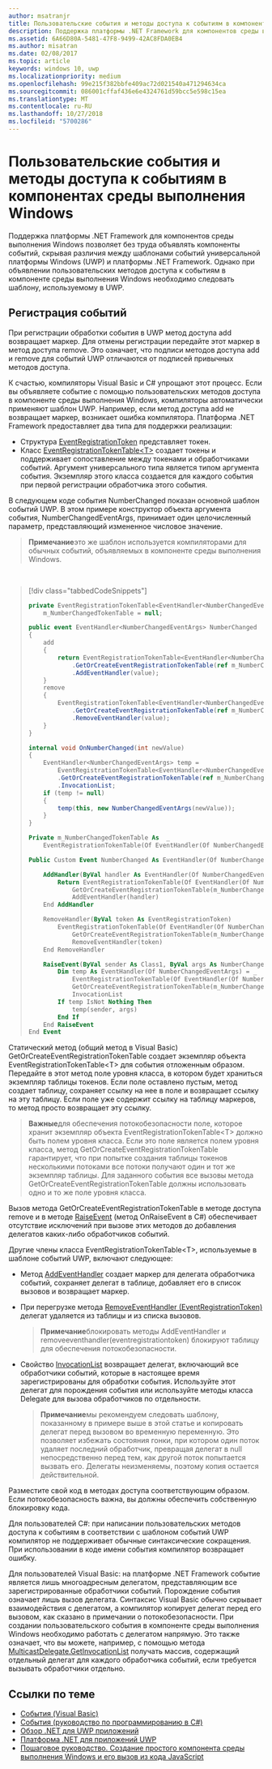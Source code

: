 ```yaml
---
author: msatranjr
title: Пользовательские события и методы доступа к событиям в компонентах среды выполнения Windows
description: Поддержка платформы .NET Framework для компонентов среды выполнения Windows позволяет без труда объявлять компоненты событий, скрывая различия между шаблонами событий универсальной платформы Windows (UWP) и платформы .NET Framework.
ms.assetid: 6A66D80A-5481-47F8-9499-42AC8FDA0EB4
ms.author: misatran
ms.date: 02/08/2017
ms.topic: article
keywords: windows 10, uwp
ms.localizationpriority: medium
ms.openlocfilehash: 99e215f382bbfe409ac72d021540a471294634ca
ms.sourcegitcommit: 086001cffaf436e6e4324761d59bcc5e598c15ea
ms.translationtype: MT
ms.contentlocale: ru-RU
ms.lasthandoff: 10/27/2018
ms.locfileid: "5700286"
---
```

# <a name="custom-events-and-event-accessors-in-windows-runtime-components"></a>Пользовательские события и методы доступа к событиям в компонентах среды выполнения Windows



Поддержка платформы .NET Framework для компонентов среды выполнения Windows позволяет без труда объявлять компоненты событий, скрывая различия между шаблонами событий универсальной платформы Windows (UWP) и платформы .NET Framework. Однако при объявлении пользовательских методов доступа к событиям в компоненте среды выполнения Windows необходимо следовать шаблону, используемому в UWP.

## <a name="registering-events"></a>Регистрация событий


При регистрации обработки события в UWP метод доступа add возвращает маркер. Для отмены регистрации передайте этот маркер в метод доступа remove. Это означает, что подписи методов доступа add и remove для событий UWP отличаются от подписей привычных методов доступа.

К счастью, компиляторы Visual Basic и C# упрощают этот процесс. Если вы объявляете событие с помощью пользовательских методов доступа в компоненте среды выполнения Windows, компиляторы автоматически применяют шаблон UWP. Например, если метод доступа add не возвращает маркер, возникает ошибка компилятора. Платформа .NET Framework предоставляет два типа для поддержки реализации:

-   Структура [EventRegistrationToken](https://msdn.microsoft.com/library/windows/apps/windows.foundation.eventregistrationtoken.aspx) представляет токен.
-   Класс [EventRegistrationTokenTable&lt;T&gt;](https://msdn.microsoft.com/library/hh138412.aspx) создает токены и поддерживает сопоставление между токенами и обработчиками событий. Аргумент универсального типа является типом аргумента события. Экземпляр этого класса создается для каждого события при первой регистрации обработчика этого события.

В следующем коде события NumberChanged показан основной шаблон событий UWP. В этом примере конструктор объекта аргумента события, NumberChangedEventArgs, принимает один целочисленный параметр, представляющий измененное числовое значение.

> **Примечание**это же шаблон используется компиляторами для обычных событий, объявляемых в компоненте среды выполнения Windows.

 
> [!div class="tabbedCodeSnippets"]
> ```csharp
> private EventRegistrationTokenTable<EventHandler<NumberChangedEventArgs>>
>     m_NumberChangedTokenTable = null;
>
> public event EventHandler<NumberChangedEventArgs> NumberChanged
> {
>     add
>     {
>         return EventRegistrationTokenTable<EventHandler<NumberChangedEventArgs>>
>             .GetOrCreateEventRegistrationTokenTable(ref m_NumberChangedTokenTable)
>             .AddEventHandler(value);
>     }
>     remove
>     {
>         EventRegistrationTokenTable<EventHandler<NumberChangedEventArgs>>
>             .GetOrCreateEventRegistrationTokenTable(ref m_NumberChangedTokenTable)
>             .RemoveEventHandler(value);
>     }
> }
>
> internal void OnNumberChanged(int newValue)
> {
>     EventHandler<NumberChangedEventArgs> temp =
>         EventRegistrationTokenTable<EventHandler<NumberChangedEventArgs>>
>         .GetOrCreateEventRegistrationTokenTable(ref m_NumberChangedTokenTable)
>         .InvocationList;
>     if (temp != null)
>     {
>         temp(this, new NumberChangedEventArgs(newValue));
>     }
> }
> ```
> ```vb
> Private m_NumberChangedTokenTable As  _
>     EventRegistrationTokenTable(Of EventHandler(Of NumberChangedEventArgs))
>
> Public Custom Event NumberChanged As EventHandler(Of NumberChangedEventArgs)
>
>     AddHandler(ByVal handler As EventHandler(Of NumberChangedEventArgs))
>         Return EventRegistrationTokenTable(Of EventHandler(Of NumberChangedEventArgs)).
>             GetOrCreateEventRegistrationTokenTable(m_NumberChangedTokenTable).
>             AddEventHandler(handler)
>     End AddHandler
>
>     RemoveHandler(ByVal token As EventRegistrationToken)
>         EventRegistrationTokenTable(Of EventHandler(Of NumberChangedEventArgs)).
>             GetOrCreateEventRegistrationTokenTable(m_NumberChangedTokenTable).
>             RemoveEventHandler(token)
>     End RemoveHandler
>
>     RaiseEvent(ByVal sender As Class1, ByVal args As NumberChangedEventArgs)
>         Dim temp As EventHandler(Of NumberChangedEventArgs) = _
>             EventRegistrationTokenTable(Of EventHandler(Of NumberChangedEventArgs)).
>             GetOrCreateEventRegistrationTokenTable(m_NumberChangedTokenTable).
>             InvocationList
>         If temp IsNot Nothing Then
>             temp(sender, args)
>         End If
>     End RaiseEvent
> End Event
> ```

Статический метод (общий метод в Visual Basic) GetOrCreateEventRegistrationTokenTable создает экземпляр объекта EventRegistrationTokenTable&lt;T&gt; для события отложенным образом. Передайте в этот метод поле уровня класса, в котором будет храниться экземпляр таблицы токенов. Если поле оставлено пустым, метод создает таблицу, сохраняет ссылку на нее в поле и возвращает ссылку на эту таблицу. Если поле уже содержит ссылку на таблицу маркеров, то метод просто возвращает эту ссылку.

> **Важные**для обеспечения потокобезопасности поле, которое хранит экземпляр объекта EventRegistrationTokenTable&lt;T&gt; должно быть полем уровня класса. Если это поле является полем уровня класса, метод GetOrCreateEventRegistrationTokenTable гарантирует, что при попытке создания таблицы токенов несколькими потоками все потоки получают один и тот же экземпляр таблицы. Для заданного события все вызовы метода GetOrCreateEventRegistrationTokenTable должны использовать одно и то же поле уровня класса.

Вызов метода GetOrCreateEventRegistrationTokenTable в методе доступа remove и в методе [RaiseEvent](https://msdn.microsoft.com/library/fwd3bwed.aspx) (метод OnRaiseEvent в C#) обеспечивает отсутствие исключений при вызове этих методов до добавления делегатов каких-либо обработчиков событий.

Другие члены класса EventRegistrationTokenTable&lt;T&gt;, используемые в шаблоне событий UWP, включают следующее:

-   Метод [AddEventHandler](https://msdn.microsoft.com/library/hh138458.aspx) создает маркер для делегата обработчика событий, сохраняет делегат в таблице, добавляет его в список вызовов и возвращает маркер.
-   При перегрузке метода [RemoveEventHandler (EventRegistrationToken)](https://msdn.microsoft.com/library/hh138425.aspx) делегат удаляется из таблицы и из списка вызовов.

    >**Примечание**блокировать методы AddEventHandler и removeeventhandler(eventregistrationtoken) блокируют таблицу для обеспечения потокобезопасности.

-   Свойство [InvocationList](https://msdn.microsoft.com/library/hh138465.aspx) возвращает делегат, включающий все обработчики событий, которые в настоящее время зарегистрированы для обработки события. Используйте этот делегат для порождения события или используйте методы класса Delegate для вызова обработчиков по отдельности.

    >**Примечание**мы рекомендуем следовать шаблону, показанному в примере выше в этой статье и копировать делегат перед вызовом во временную переменную. Это позволяет избежать состояния гонки, при котором один поток удаляет последний обработчик, превращая делегат в null непосредственно перед тем, как другой поток попытается вызвать его. Делегаты неизменяемы, поэтому копия остается действительной.

Разместите свой код в методах доступа соответствующим образом. Если потокобезопасность важна, вы должны обеспечить собственную блокировку кода.

Для пользователей C#: при написании пользовательских методов доступа к событиям в соответствии с шаблоном событий UWP компилятор не поддерживает обычные синтаксические сокращения. При использовании в коде имени события компилятор возвращает ошибку.

Для пользователей Visual Basic: на платформе .NET Framework событие является лишь многоадресным делегатом, представляющим все зарегистрированные обработчики событий. Порождение события означает лишь вызов делегата. Синтаксис Visual Basic обычно скрывает взаимодействия с делегатом, а компилятор копирует делегат перед его вызовом, как сказано в примечании о потокобезопасности. При создании пользовательского события в компоненте среды выполнения Windows необходимо работать с делегатом напрямую. Это также означает, что вы можете, например, с помощью метода [MulticastDelegate.GetInvocationList](https://msdn.microsoft.com/library/system.multicastdelegate.getinvocationlist.aspx) получать массив, содержащий отдельный делегат для каждого обработчика событий, если требуется вызывать обработчики отдельно.

## <a name="related-topics"></a>Ссылки по теме

* [События (Visual Basic)](https://msdn.microsoft.com/library/ms172877.aspx)
* [События (руководство по программированию в C#)](https://msdn.microsoft.com/library/awbftdfh.aspx)
* [Обзор .NET для UWP приложений](https://msdn.microsoft.com/library/windows/apps/xaml/br230302.aspx)
* [Платформа .NET для приложений UWP](https://msdn.microsoft.com/library/windows/apps/xaml/mt185501.aspx)
* [Пошаговое руководство. Создание простого компонента среды выполнения Windows и его вызов из кода JavaScript](walkthrough-creating-a-simple-windows-runtime-component-and-calling-it-from-javascript.md)
